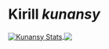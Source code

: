 # Kirill _kunansy_

<a href="https://github.com/anuraghazra/github-readme-stats">
<img align="center" src="https://github-readme-stats.vercel.app/api?username=kunansy&count_private=true&show_icons=true&theme=tokyonight" alt="Kunansy Stats" />
</a>
<a href="https://github.com/anuraghazra/github-readme-stats">
<img align="center" src="https://github-readme-stats.anuraghazra1.vercel.app/api/top-langs/?username=kunansy&layout=demo&theme=tokyonight" />
</a>

